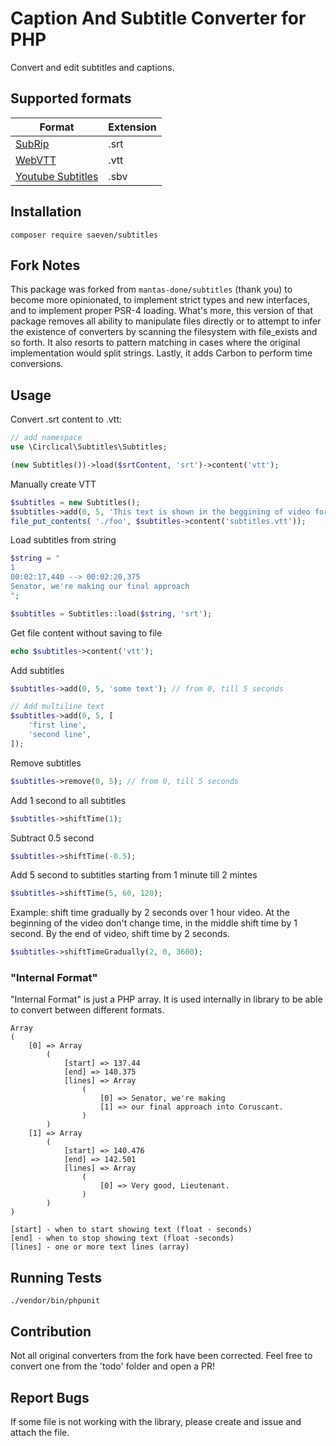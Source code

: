 # Caption And Subtitle Converter for PHP

Convert and edit subtitles and captions.

## Supported formats

| Format                                                                                                | Extension |
|-------------------------------------------------------------------------------------------------------|-----------|
| [SubRip](https://en.wikipedia.org/wiki/SubRip#SubRip_text_file_format)                                | .srt      |
| [WebVTT](https://en.wikipedia.org/wiki/WebVTT)                                                        | .vtt      |
| [Youtube Subtitles](https://webdev-il.blogspot.lt/2010/01/sbv-file-format-for-youtube-subtitles.html) | .sbv      |

## Installation

```
composer require saeven/subtitles
```

## Fork Notes

This package was forked from `mantas-done/subtitles` (thank you) to become more opinionated, to implement strict types and new interfaces, and to implement proper PSR-4 loading.
What's more, this version of that package removes all ability to manipulate files directly or to attempt to infer the existence of converters by scanning the filesystem
with file_exists and so forth. It also resorts to pattern matching in cases where the original implementation would split strings. Lastly, it adds Carbon to perform
time conversions.

## Usage

Convert .srt content to .vtt:

```php
// add namespace
use \Circlical\Subtitles\Subtitles;

(new Subtitles())->load($srtContent, 'srt')->content('vtt');
```

Manually create VTT

```php
$subtitles = new Subtitles();
$subtitles->add(0, 5, 'This text is shown in the beggining of video for 5 seconds');
file_put_contents( './foo', $subtitles->content('subtitles.vtt'));
```

Load subtitles from string

```php
$string = "
1
00:02:17,440 --> 00:02:20,375
Senator, we're making our final approach
";  

$subtitles = Subtitles::load($string, 'srt');
```

Get file content without saving to file

```php
echo $subtitles->content('vtt');
```

Add subtitles

```php
$subtitles->add(0, 5, 'some text'); // from 0, till 5 seconds  

// Add multiline text
$subtitles->add(0, 5, [
    'first line',
    'second line',
]);
````

Remove subtitles

```php
$subtitles->remove(0, 5); // from 0, till 5 seconds
```

Add 1 second to all subtitles

```php
$subtitles->shiftTime(1);
```

Subtract 0.5 second

```php
$subtitles->shiftTime(-0.5);
```

Add 5 second to subtitles starting from 1 minute till 2 mintes

```php
$subtitles->shiftTime(5, 60, 120);
```

Example: shift time gradually by 2 seconds over 1 hour video. At the beginning of the video don't change time, in the middle shift time by 1 second. By the end of video, shift time by 2 seconds.

```php
$subtitles->shiftTimeGradually(2, 0, 3600);
```

### "Internal Format"

"Internal Format" is just a PHP array. It is used internally in library to be able to convert between different formats.

```
Array
(
    [0] => Array
        (
            [start] => 137.44
            [end] => 140.375
            [lines] => Array
                (
                    [0] => Senator, we're making
                    [1] => our final approach into Coruscant.
                )
        )
    [1] => Array
        (
            [start] => 140.476
            [end] => 142.501
            [lines] => Array
                (
                    [0] => Very good, Lieutenant.
                )
        )
)
```

```
[start] - when to start showing text (float - seconds)
[end] - when to stop showing text (float -seconds)
[lines] - one or more text lines (array)
```

## Running Tests

```
./vendor/bin/phpunit
```

## Contribution

Not all original converters from the fork have been corrected. Feel free to convert one from the 'todo' folder and open a PR!

## Report Bugs

If some file is not working with the library, please create and issue and attach the file.
